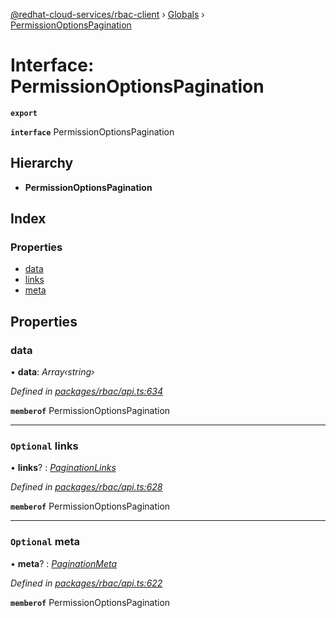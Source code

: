 [@redhat-cloud-services/rbac-client](../README.md) › [Globals](../globals.md) › [PermissionOptionsPagination](permissionoptionspagination.md)

# Interface: PermissionOptionsPagination

**`export`** 

**`interface`** PermissionOptionsPagination

## Hierarchy

* **PermissionOptionsPagination**

## Index

### Properties

* [data](permissionoptionspagination.md#data)
* [links](permissionoptionspagination.md#optional-links)
* [meta](permissionoptionspagination.md#optional-meta)

## Properties

###  data

• **data**: *Array‹string›*

*Defined in [packages/rbac/api.ts:634](https://github.com/RedHatInsights/javascript-clients/blob/master/packages/rbac/api.ts#L634)*

**`memberof`** PermissionOptionsPagination

___

### `Optional` links

• **links**? : *[PaginationLinks](paginationlinks.md)*

*Defined in [packages/rbac/api.ts:628](https://github.com/RedHatInsights/javascript-clients/blob/master/packages/rbac/api.ts#L628)*

**`memberof`** PermissionOptionsPagination

___

### `Optional` meta

• **meta**? : *[PaginationMeta](paginationmeta.md)*

*Defined in [packages/rbac/api.ts:622](https://github.com/RedHatInsights/javascript-clients/blob/master/packages/rbac/api.ts#L622)*

**`memberof`** PermissionOptionsPagination
